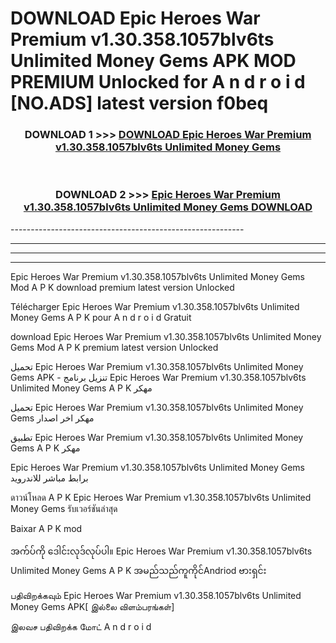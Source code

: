 # DOWNLOAD Epic Heroes War Premium v1.30.358.1057blv6ts Unlimited Money Gems  APK MOD PREMIUM Unlocked for A n d r o i d [NO.ADS] latest version f0beq 



<div align="center">

<h3>DOWNLOAD 1 >>> <a href="https://getmod2.web.app/?judul=Epic Heroes War Premium v1.30.358.1057blv6ts Unlimited Money Gems ">DOWNLOAD Epic Heroes War Premium v1.30.358.1057blv6ts Unlimited Money Gems </a></h3><br>

<h3>DOWNLOAD 2 >>> <a href="https://getmod2.web.app/?judul=Epic Heroes War Premium v1.30.358.1057blv6ts Unlimited Money Gems ">Epic Heroes War Premium v1.30.358.1057blv6ts Unlimited Money Gems  DOWNLOAD </a></h3>

</div>
----------------------------------------------------------

----------------------------------------------------------

----------------------------------------------------------

----------------------------------------------------------

Epic Heroes War Premium v1.30.358.1057blv6ts Unlimited Money Gems  Mod A P K download premium latest version Unlocked

Télécharger Epic Heroes War Premium v1.30.358.1057blv6ts Unlimited Money Gems  A P K pour A n d r o i d Gratuit

download Epic Heroes War Premium v1.30.358.1057blv6ts Unlimited Money Gems  Mod A P K premium latest version Unlocked

تحميل Epic Heroes War Premium v1.30.358.1057blv6ts Unlimited Money Gems  APK - تنزيل برنامج Epic Heroes War Premium v1.30.358.1057blv6ts Unlimited Money Gems  A P K مهكر

تحميل Epic Heroes War Premium v1.30.358.1057blv6ts Unlimited Money Gems  مهكر اخر اصدار

تطبيق Epic Heroes War Premium v1.30.358.1057blv6ts Unlimited Money Gems  A P K مهكر

Epic Heroes War Premium v1.30.358.1057blv6ts Unlimited Money Gems  برابط مباشر للاندرويد

ดาวน์โหลด A P K Epic Heroes War Premium v1.30.358.1057blv6ts Unlimited Money Gems  รับเวอร์ชันล่าสุด

Baixar A P K mod

အက်ပ်ကို ဒေါင်းလုဒ်လုပ်ပါ။ Epic Heroes War Premium v1.30.358.1057blv6ts Unlimited Money Gems  A P K အမည်သည်ကူကိုင်Andriod ဗားရှင်း

பதிவிறக்கவும் Epic Heroes War Premium v1.30.358.1057blv6ts Unlimited Money Gems  APK[ இல்லை விளம்பரங்கள்] 
 
இலவச பதிவிறக்க மோட் A n d r o i d



